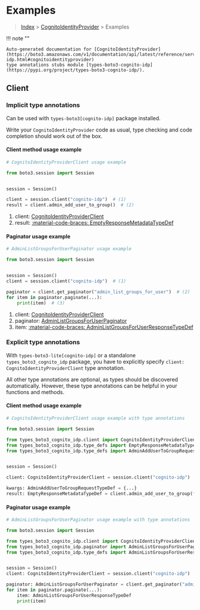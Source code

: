 # Examples

> [Index](../README.md) > [CognitoIdentityProvider](./README.md) > Examples

!!! note ""

    Auto-generated documentation for [CognitoIdentityProvider](https://boto3.amazonaws.com/v1/documentation/api/latest/reference/services/cognito-idp.html#cognitoidentityprovider)
    type annotations stubs module [types-boto3-cognito-idp](https://pypi.org/project/types-boto3-cognito-idp/).

## Client

### Implicit type annotations

Can be used with `types-boto3[cognito-idp]` package installed.

Write your `CognitoIdentityProvider` code as usual,
type checking and code completion should work out of the box.


#### Client method usage example

```python
# CognitoIdentityProviderClient usage example

from boto3.session import Session


session = Session()

client = session.client("cognito-idp")  # (1)
result = client.admin_add_user_to_group()  # (2)
```

1. client: [CognitoIdentityProviderClient](./client.md)
2. result: [:material-code-braces: EmptyResponseMetadataTypeDef](./type_defs.md#emptyresponsemetadatatypedef)



#### Paginator usage example

```python
# AdminListGroupsForUserPaginator usage example

from boto3.session import Session


session = Session()
client = session.client("cognito-idp")  # (1)

paginator = client.get_paginator("admin_list_groups_for_user")  # (2)
for item in paginator.paginate(...):
    print(item)  # (3)
```

1. client: [CognitoIdentityProviderClient](./client.md)
2. paginator: [AdminListGroupsForUserPaginator](./paginators.md#adminlistgroupsforuserpaginator)
3. item: [:material-code-braces: AdminListGroupsForUserResponseTypeDef](./type_defs.md#adminlistgroupsforuserresponsetypedef)




### Explicit type annotations

With `types-boto3-lite[cognito-idp]`
or a standalone `types_boto3_cognito_idp` package, you have to explicitly specify `client: CognitoIdentityProviderClient` type annotation.

All other type annotations are optional, as types should be discovered automatically.
However, these type annotations can be helpful in your functions and methods.


#### Client method usage example

```python
# CognitoIdentityProviderClient usage example with type annotations

from boto3.session import Session

from types_boto3_cognito_idp.client import CognitoIdentityProviderClient
from types_boto3_cognito_idp.type_defs import EmptyResponseMetadataTypeDef
from types_boto3_cognito_idp.type_defs import AdminAddUserToGroupRequestTypeDef


session = Session()

client: CognitoIdentityProviderClient = session.client("cognito-idp")

kwargs: AdminAddUserToGroupRequestTypeDef = {...}
result: EmptyResponseMetadataTypeDef = client.admin_add_user_to_group(**kwargs)
```



#### Paginator usage example

```python
# AdminListGroupsForUserPaginator usage example with type annotations

from boto3.session import Session

from types_boto3_cognito_idp.client import CognitoIdentityProviderClient
from types_boto3_cognito_idp.paginator import AdminListGroupsForUserPaginator
from types_boto3_cognito_idp.type_defs import AdminListGroupsForUserResponseTypeDef


session = Session()
client: CognitoIdentityProviderClient = session.client("cognito-idp")

paginator: AdminListGroupsForUserPaginator = client.get_paginator("admin_list_groups_for_user")
for item in paginator.paginate(...):
    item: AdminListGroupsForUserResponseTypeDef
    print(item)
```




